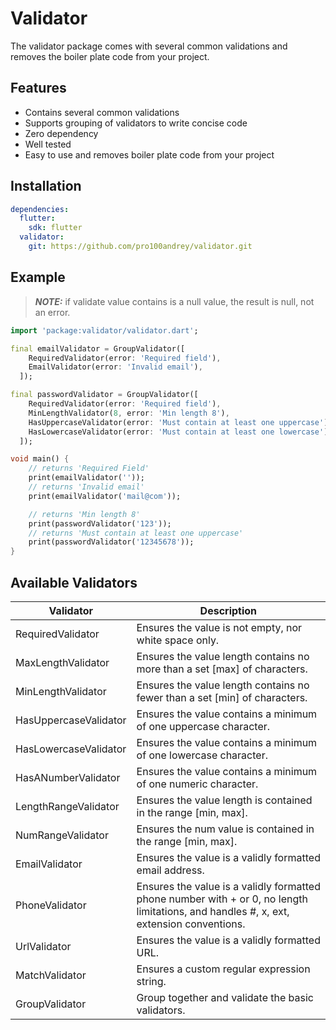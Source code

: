 # Validator

The validator package comes with several common validations and removes the boiler plate code from your project.

## Features

- Contains several common validations
- Supports grouping of validators to write concise code
- Zero dependency
- Well tested
- Easy to use and removes boiler plate code from your project

## Installation

``` yaml
dependencies:
  flutter:
    sdk: flutter
  validator:
    git: https://github.com/pro100andrey/validator.git
```

## Example

> **_NOTE:_** if validate value contains is a null value, the result is null, not an error.

``` dart
import 'package:validator/validator.dart';

final emailValidator = GroupValidator([
    RequiredValidator(error: 'Required field'),
    EmailValidator(error: 'Invalid email'),
  ]);

final passwordValidator = GroupValidator([
    RequiredValidator(error: 'Required field'),
    MinLengthValidator(8, error: 'Min length 8'),
    HasUppercaseValidator(error: 'Must contain at least one uppercase'),
    HasLowercaseValidator(error: 'Must contain at least one lowercase'),
  ]);

void main() {
    // returns 'Required Field'
    print(emailValidator(''));
    // returns 'Invalid email'
    print(emailValidator('mail@com'));

    // returns 'Min length 8'
    print(passwordValidator('123'));
    // returns 'Must contain at least one uppercase'
    print(passwordValidator('12345678'));
}

```

## Available Validators

| Validator | Description |
| - | - |
| RequiredValidator | Ensures the value is not empty, nor white space only. |
| MaxLengthValidator | Ensures the value length contains no more than a set [max] of characters. |
| MinLengthValidator | Ensures the value length contains no fewer than a set [min] of characters. |
| HasUppercaseValidator | Ensures the value contains a minimum of one uppercase character. |
| HasLowercaseValidator | Ensures the value contains a minimum of one lowercase character. |
| HasANumberValidator |  Ensures the value contains a minimum of one numeric character. |
| LengthRangeValidator | Ensures the value length is contained in the range [min, max]. |
| NumRangeValidator |  Ensures the num value is contained in the range [min, max]. |
| EmailValidator | Ensures the value is a validly formatted email address. |
| PhoneValidator | Ensures the value is a validly formatted phone number with + or 0, no length limitations, and handles #, x, ext, extension conventions. |
| UrlValidator | Ensures the value is a validly formatted URL. |
| MatchValidator | Ensures a custom regular expression string. |
| GroupValidator | Group together and validate the basic validators. |

